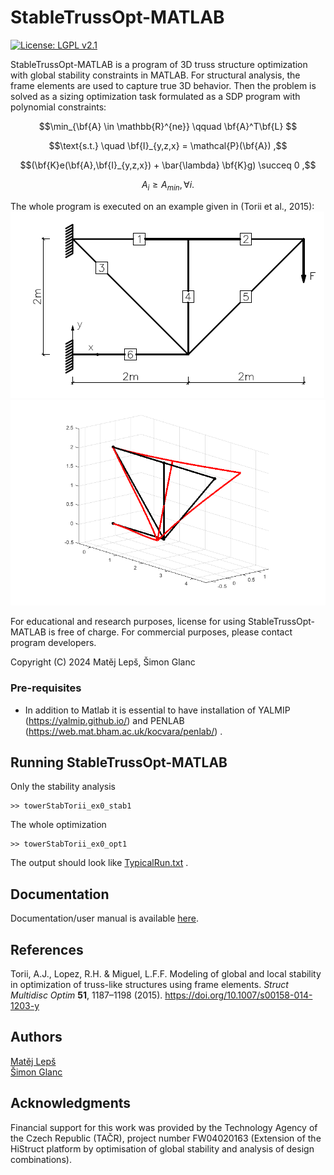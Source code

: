 # StableTrussOpt-MATLAB
[![License: LGPL v2.1](https://img.shields.io/badge/License-LGPL%20v2.1-blue.svg)](https://www.gnu.org/licenses/old-licenses/lgpl-2.1.html)


StableTrussOpt-MATLAB is a program of 3D truss structure optimization with global stability constraints in MATLAB. For structural analysis, the frame elements are used to capture true 3D behavior. Then the problem is solved as a sizing optimization task formulated as a SDP program with polynomial constraints:

$$\min_{\bf{A} \in \mathbb{R}^{ne}} \qquad \bf{A}^T\bf{L} $$

$$\text{s.t.} \quad \bf{I}_{y,z,x} = \mathcal{P}(\bf{A}) ,$$

$$(\bf{K}e(\bf{A},\bf{I}_{y,z,x}) + \bar{\lambda} \bf{K}g) \succeq 0 ,$$

$$ A_i \ge A_{min} , \forall i.$$


The whole program is executed on an example given in (Torii et al., 2015):
![Torri_Example1](Torri_Example1.png)
![deformation](deformation.png)

For educational and research purposes, license for using StableTrussOpt-MATLAB is free of charge.
For commercial purposes, please contact program developers.


Copyright (C) 2024 Matěj Lepš, Šimon Glanc


### Pre-requisites

* In addition to Matlab it is essential to have installation of YALMIP (https://yalmip.github.io/) and PENLAB (https://web.mat.bham.ac.uk/kocvara/penlab/) .

## Running StableTrussOpt-MATLAB
Only the stability analysis
```
>> towerStabTorii_ex0_stab1
```
The whole optimization
```
>> towerStabTorii_ex0_opt1
```
The output should look like [TypicalRun.txt](TypicalRun.txt) .

## Documentation
Documentation/user manual is available [here](.pdf).



## References
Torii, A.J., Lopez, R.H. &amp; Miguel, L.F.F. Modeling of global and local stability in optimization of truss-like structures using frame elements. <i>Struct Multidisc Optim</i> <b>51</b>, 1187–1198 (2015). https://doi.org/10.1007/s00158-014-1203-y

## Authors
[Matěj Lepš](mailto:matej.leps@fsv.cvut.cz) <br/>
[Šimon Glanc](mailto:simon.glanc@fsv.cvut.cz) <br/>

## Acknowledgments
Financial support for this work was provided by the Technology Agency of the Czech Republic (TAČR), project number FW04020163 (Extension of the HiStruct platform by optimisation of global stability and analysis of design
combinations).
